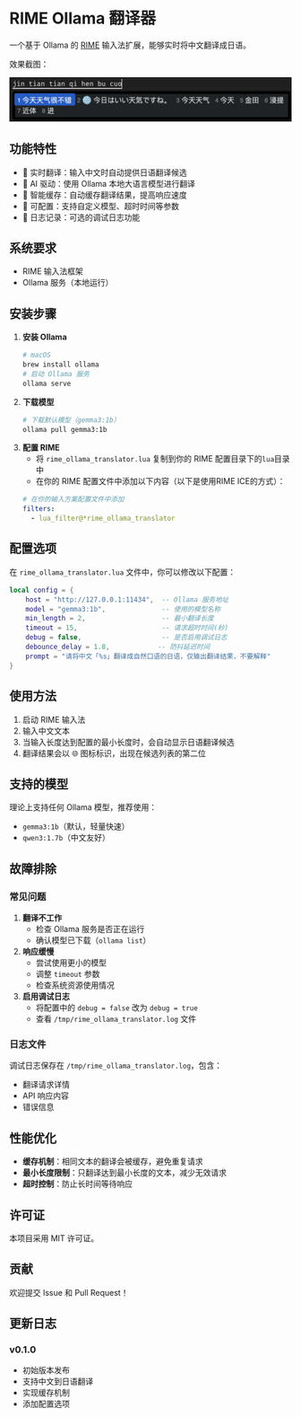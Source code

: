 # RIME Ollama 翻译器

一个基于 Ollama 的 [RIME](https://rime.im/) 输入法扩展，能够实时将中文翻译成日语。

效果截图：

![效果截图](screenshot.png)

## 功能特性

- 🚀 实时翻译：输入中文时自动提供日语翻译候选
- 🤖 AI 驱动：使用 Ollama 本地大语言模型进行翻译
- 💾 智能缓存：自动缓存翻译结果，提高响应速度
- 🔧 可配置：支持自定义模型、超时时间等参数
- 📝 日志记录：可选的调试日志功能

## 系统要求

- RIME 输入法框架
- Ollama 服务（本地运行）

## 安装步骤

1. **安装 Ollama**
   ```bash
   # macOS
   brew install ollama
   # 启动 Ollama 服务
   ollama serve
   ```
2. **下载模型**
   ```bash
   # 下载默认模型（gemma3:1b）
   ollama pull gemma3:1b
   ```
3. **配置 RIME**
   - 将 `rime_ollama_translator.lua` 复制到你的 RIME 配置目录下的`lua`目录中
   - 在你的 RIME 配置文件中添加以下内容（以下是使用RIME ICE的方式）：
   ```yaml
   # 在你的输入方案配置文件中添加
   filters:
     - lua_filter@*rime_ollama_translator
   ```

## 配置选项

在 `rime_ollama_translator.lua` 文件中，你可以修改以下配置：

```lua
local config = {
    host = "http://127.0.0.1:11434",  -- Ollama 服务地址
    model = "gemma3:1b",              -- 使用的模型名称
    min_length = 2,                   -- 最小翻译长度
    timeout = 15,                     -- 请求超时时间(秒)
    debug = false,                    -- 是否启用调试日志
    debounce_delay = 1.8,            -- 防抖延迟时间
    prompt = "请将中文「%s」翻译成自然口语的日语，仅输出翻译结果，不要解释"
}
```

## 使用方法

1. 启动 RIME 输入法
2. 输入中文文本
3. 当输入长度达到配置的最小长度时，会自动显示日语翻译候选
4. 翻译结果会以 🌐 图标标识，出现在候选列表的第二位

## 支持的模型

理论上支持任何 Ollama 模型，推荐使用：
- `gemma3:1b`（默认，轻量快速）
- `qwen3:1.7b`（中文友好）

## 故障排除

### 常见问题

1. **翻译不工作**
   - 检查 Ollama 服务是否正在运行
   - 确认模型已下载（`ollama list`）
2. **响应缓慢**
   - 尝试使用更小的模型
   - 调整 `timeout` 参数
   - 检查系统资源使用情况
3. **启用调试日志**
   - 将配置中的 `debug = false` 改为 `debug = true`
   - 查看 `/tmp/rime_ollama_translator.log` 文件

### 日志文件

调试日志保存在 `/tmp/rime_ollama_translator.log`，包含：
- 翻译请求详情
- API 响应内容
- 错误信息

## 性能优化

- **缓存机制**：相同文本的翻译会被缓存，避免重复请求
- **最小长度限制**：只翻译达到最小长度的文本，减少无效请求
- **超时控制**：防止长时间等待响应

## 许可证

本项目采用 MIT 许可证。

## 贡献

欢迎提交 Issue 和 Pull Request！

## 更新日志

### v0.1.0
- 初始版本发布
- 支持中文到日语翻译
- 实现缓存机制
- 添加配置选项 
